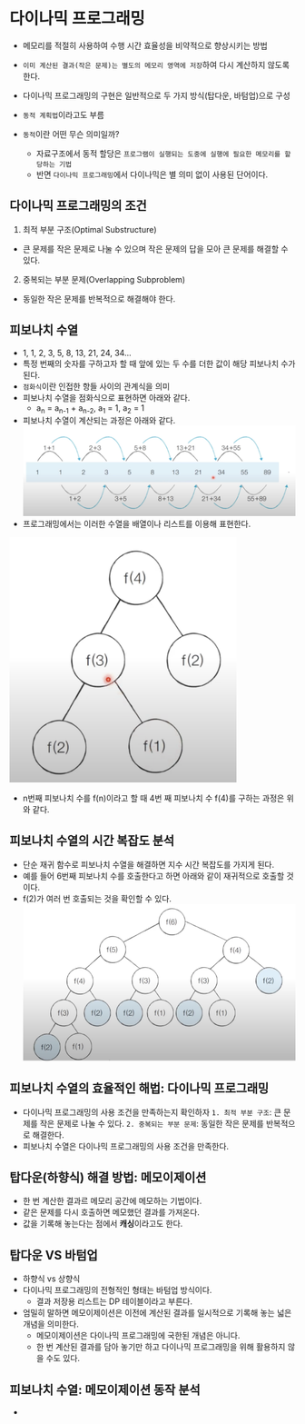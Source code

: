 # 다이나믹 프로그래밍
- 메모리를 적절히 사용하여 수행 시간 효율성을 비약적으로 향상시키는 방법
- `이미 계산된 결과(작은 문제)는 별도의 메모리 영역에 저장`하여 다시 계산하지 않도록 한다.
- 다이나믹 프로그래밍의 구현은 일반적으로 두 가지 방식(탑다운, 바텀업)으로 구성

- `동적 계획법`이라고도 부름
- `동적`이란 어떤 무슨 의미일까?
  - 자료구조에서 동적 할당은 `프로그램이 실행되는 도중에 실행에 필요한 메모리를 할당하는 기법`
  - 반면 `다이나믹 프로그래밍`에서 다이나믹은 별 의미 없이 사용된 단어이다.

## 다이나믹 프로그래밍의 조건
1. 최적 부분 구조(Optimal Substructure)
  - 큰 문제를 작은 문제로 나눌 수 있으며 작은 문제의 답을 모아 큰 문제를 해결할 수 있다.
2. 중복되는 부분 문제(Overlapping Subproblem)
  - 동일한 작은 문제를 반복적으로 해결해야 한다.

## 피보나치 수열
- 1, 1, 2, 3, 5, 8, 13, 21, 24, 34...
- 특정 번째의 숫자를 구하고자 할 때 앞에 있는 두 수를 더한 값이 해당 피보나치 수가 된다.
- `점화식`이란 인접한 항들 사이의 관계식을 의미
- 피보나치 수열을 점화식으로 표현하면 아래와 같다.
  - a<sub>n</sub> = a<sub>n-1</sub> + a<sub>n-2</sub>, a<sub>1</sub> = 1, a<sub>2</sub> = 1
- 피보나치 수열이 계산되는 과정은 아래와 같다.
![alt text](image.png)
- 프로그래밍에서는 이러한 수열을 배열이나 리스트를 이용해 표현한다.

![alt text](image-1.png)
- n번째 피보나치 수를 f(n)이라고 할 때 4번 째 피보나치 수 f(4)를 구하는 과정은 위와 같다.

## 피보나치 수열의 시간 복잡도 분석
- 단순 재귀 함수로 피보나치 수열을 해결하면 지수 시간 복잡도를 가지게 된다.
- 예를 들어 6번째 피보나치 수를 호출한다고 하면 아래와 같이 재귀적으로 호출할 것이다.
- f(2)가 여러 번 호출되는 것을 확인할 수 있다. 
![alt text](image-2.png)

## 피보나치 수열의 효율적인 해법: 다이나믹 프로그래밍
- 다이나믹 프로그래밍의 사용 조건을 만족하는지 확인하자
  `1. 최적 부분 구조`: 큰 문제를 작은 문제로 나눌 수 있다.
  `2. 중복되는 부분 문제`: 동일한 작은 문제를 반복적으로 해결한다.
- 피보나치 수열은 다이나믹 프로그래밍의 사용 조건을 만족한다.

## 탑다운(하향식) 해결 방법: 메모이제이션
- 한 번 계산한 결과르 메모리 공간에 메모하는 기법이다.
- 같은 문제를 다시 호출하면 메모했던 결과를 가져온다.
- 값을 기록해 놓는다는 점에서 **캐싱**이라고도 한다.

## 탑다운 VS 바텀업
- 하향식 vs 상향식
- 다이나믹 프로그래밍의 전형적인 형태는 바텀업 방식이다.
  - 결과 저장용 리스트는 DP 테이블이라고 부른다.
- 엄밀히 말하면 메모이제이션은 이전에 계산된 결과를 일시적으로 기록해 놓는 넓은 개념을 의미한다.
  - 메모이제이션은 다이나믹 프로그래밍에 국한된 개념은 아니다.
  - 한 번 계산된 결과를 담아 놓기만 하고 다이나믹 프로그래밍을 위해 활용하지 않을 수도 있다.

## 피보나치 수열: 메모이제이션 동작 분석
-
